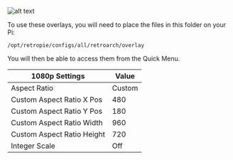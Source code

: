 ![alt text](https://i.imgur.com/d7SvD1e.png)

To use these overlays, you will need to place the files in this folder on your Pi:

`/opt/retropie/configs/all/retroarch/overlay`

You will then be able to access them from the Quick Menu.

1080p Settings | Value
--- | ---
Aspect Ratio | Custom
Custom Aspect Ratio X Pos | 480
Custom Aspect Ratio Y Pos | 180
Custom Aspect Ratio Width | 960
Custom Aspect Ratio Height | 720
Integer Scale | Off
